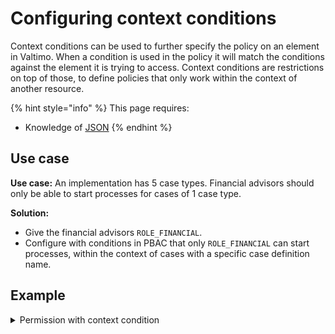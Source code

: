# Configuring context conditions

Context conditions can be used to further specify the policy on an element in Valtimo. When a condition is used in the policy it will match the conditions against the element it is trying to access. Context conditions are restrictions on top of those, to define policies that only work within the context of another resource.

{% hint style="info" %}
This page requires:

* Knowledge of [JSON](https://www.json.org/)
{% endhint %}

## Use case

**Use case:** An implementation has 5 case types. Financial advisors should only be able to start processes for cases of 1 case type.

**Solution:**

* Give the financial advisors `ROLE_FINANCIAL`.
* Configure with conditions in PBAC that only `ROLE_FINANCIAL` can start processes, within the context of cases with a specific case definition name.

## Example

<details>

<summary>Permission with context condition</summary>

In the example below, a junior financial advisor is only allowed to start an intake processes for clients who have less than 5000 euros to their name.

{% code overflow="wrap" %}
```json
[
    {
        "resourceType": "com.ritense.valtimo.camunda.domain.CamundaExecution",
        "action": "create",
        "roleKey": "ROLE_JR_FINANCIAL",
        "conditions": [
            {
                "type": "container",
                "resourceType": "com.ritense.valtimo.camunda.domain.CamundaProcessDefinition",
                "conditions": [
                    {
                        "type": "field",
                        "field": "key",
                        "operator": "==",
                        "value": "intake-process"
                    }
                ]
            }
        ],
        "contextResourceType": "com.ritense.document.domain.impl.JsonSchemaDocument",
        "contextConditions": [
            {
                "type": "expression",
                "field": "content.content",
                "path": "$.funds",
                "operator": "<",
                "value": 5000,
                "clazz": "java.lang.Integer"
            }
        ]
    }
]
```
{% endcode %}

</details>
